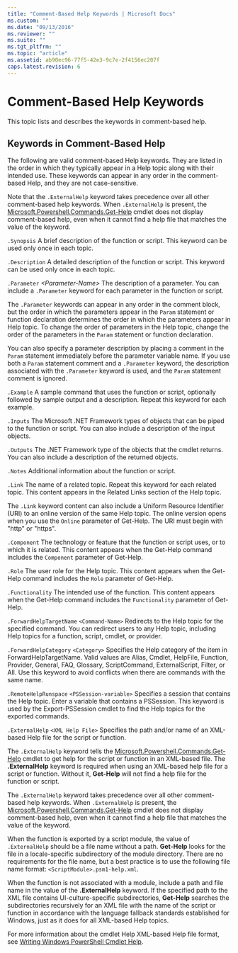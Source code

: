 ```yaml
---
title: "Comment-Based Help Keywords | Microsoft Docs"
ms.custom: ""
ms.date: "09/13/2016"
ms.reviewer: ""
ms.suite: ""
ms.tgt_pltfrm: ""
ms.topic: "article"
ms.assetid: ab90ec96-77f5-42e3-9c7e-2f4156ec207f
caps.latest.revision: 6
---
```

# Comment-Based Help Keywords
This topic lists and describes the keywords in comment-based help.

## Keywords in Comment-Based Help
 The following are valid comment-based Help keywords. They are listed in the order in which they typically appear in a Help topic along with their intended use. These keywords can appear in any order in the comment-based Help, and they are not case-sensitive.

 Note that the `.ExternalHelp` keyword takes precedence over all other comment-based help keywords. When `.ExternalHelp` is present, the [Microsoft.Powershell.Commands.Get-Help](/dotnet/api/Microsoft.PowerShell.Commands.Get-Help) cmdlet does not display comment-based help, even when it cannot find a help file that matches the value of the keyword.

 `.Synopsis`
 A brief description of the function or script. This keyword can be used only once in each topic.

 `.Description`
 A detailed description of the function or script. This keyword can be used only once in each topic.

 `.Parameter` *\<Parameter-Name>*
 The description of a parameter. You can include a `.Parameter` keyword for each parameter in the function or script.

 The `.Parameter` keywords can appear in any order in the comment block, but the order in which the parameters appear in the `Param` statement or function declaration determines the order in which the parameters appear in Help topic. To change the order of parameters in the Help topic, change the order of the parameters in the `Param` statement or function declaration.

 You can also specify a parameter description by placing a comment in the `Param` statement immediately before the parameter variable name. If you use both a `Param` statement comment and a `.Parameter` keyword, the description associated with the `.Parameter` keyword is used, and the `Param` statement comment is ignored.

 `.Example`
 A sample command that uses the function or script, optionally followed by sample output and a description. Repeat this keyword for each example.

 `.Inputs`
 The Microsoft .NET Framework types of objects that can be piped to the function or script. You can also include a description of the input objects.

 `.Outputs`
 The .NET Framework type of the objects that the cmdlet returns. You can also include a description of the returned objects.

 `.Notes`
 Additional information about the function or script.

 `.Link`
 The name of a related topic. Repeat this keyword for each related topic. This content appears in the Related Links section of the Help topic.

 The `.Link` keyword content can also include a Uniform Resource Identifier (URI) to an online version of the same Help topic. The online version opens when you use the `Online` parameter of Get-Help. The URI must begin with "http" or "https".

 `.Component`
 The technology or feature that the function or script uses, or to which it is related. This content appears when the Get-Help command includes the `Component` parameter of Get-Help.

 `.Role`
 The user role for the Help topic. This content appears when the Get-Help command includes the `Role` parameter of Get-Help.

 `.Functionality`
 The intended use of the function. This content appears when the Get-Help command includes the `Functionality` parameter of Get-Help.

 `.ForwardHelpTargetName` `<Command-Name>`
 Redirects to the Help topic for the specified command. You can redirect users to any Help topic, including Help topics for a function, script, cmdlet, or provider.

 `.ForwardHelpCategory` `<Category>`
 Specifies the Help category of the item in ForwardHelpTargetName. Valid values are Alias, Cmdlet, HelpFile, Function, Provider, General, FAQ, Glossary, ScriptCommand, ExternalScript, Filter, or All. Use this keyword to avoid conflicts when there are commands with the same name.

 `.RemoteHelpRunspace` `<PSSession-variable>`
 Specifies a session that contains the Help topic. Enter a variable that contains a PSSession. This keyword is used by the Export-PSSession cmdlet to find the Help topics for the exported commands.

 `.ExternalHelp` `<XML Help File>`
 Specifies the path and/or name of an XML-based Help file for the script or function.

 The `.ExternalHelp` keyword tells the [Microsoft.Powershell.Commands.Get-Help](/dotnet/api/Microsoft.PowerShell.Commands.Get-Help) cmdlet to get help for the script or function in an XML-based file. The **.ExternalHelp** keyword is required when using an XML-based help file for a script or function. Without it, **Get-Help** will not find a help file for the function or script.

 The `.ExternalHelp` keyword takes precedence over all other comment-based help keywords. When `.ExternalHelp` is present, the [Microsoft.Powershell.Commands.Get-Help](/dotnet/api/Microsoft.PowerShell.Commands.Get-Help) cmdlet does not display comment-based help, even when it cannot find a help file that matches the value of the keyword.

 When the function is exported by a script module, the value of `.ExternalHelp` should be a file name without a path. **Get-Help** looks for the file in a locale-specific subdirectory of the module directory. There are no requirements for the file name, but a best practice is to use the following file name format: `<ScriptModule>.psm1-help.xml`.

 When the function is not associated with a module, include a path and file name in the value of the **.ExternalHelp** keyword. If the specified path to the XML file contains UI-culture-specific subdirectories, **Get-Help** searches the subdirectories recursively for an XML file with the name of the script or function in accordance with the language fallback standards established for Windows, just as it does for all XML-based Help topics.

 For more information about the cmdlet Help XML-based Help file format, see [Writing Windows PowerShell Cmdlet Help](./writing-help-for-windows-powershell-cmdlets.md).

